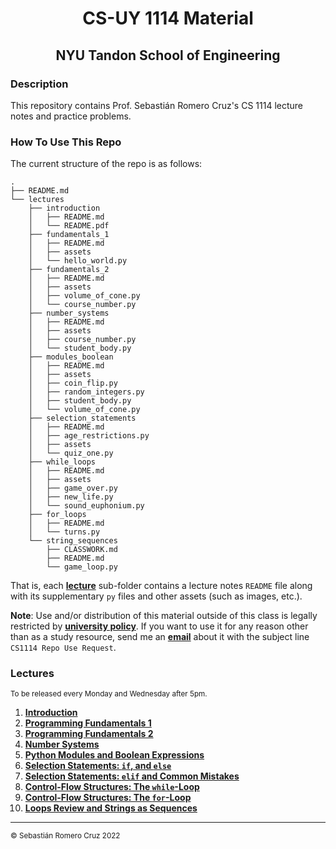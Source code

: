 <h1 align=center>CS-UY 1114 Material</h1>

<h2 align=center>NYU Tandon School of Engineering</h2>

### Description

This repository contains Prof. Sebastián Romero Cruz's CS 1114 lecture notes and practice problems.

### How To Use This Repo

The current structure of the repo is as follows:

```
.
├── README.md
└── lectures
    ├── introduction
    │   ├── README.md
    │   └── README.pdf
    ├── fundamentals_1
    │   ├── README.md
    │   ├── assets
    │   └── hello_world.py
    ├── fundamentals_2
    │   ├── README.md
    │   ├── assets
    │   ├── volume_of_cone.py
    │   └── course_number.py
    ├── number_systems
    │   ├── README.md
    │   ├── assets
    │   ├── course_number.py
    │   └── student_body.py
    ├── modules_boolean
    │   ├── README.md
    │   ├── assets
    │   ├── coin_flip.py
    │   ├── random_integers.py
    │   ├── student_body.py
    │   └── volume_of_cone.py
    ├── selection_statements
    │   ├── README.md
    │   ├── age_restrictions.py
    │   ├── assets
    │   └── quiz_one.py
    ├── while_loops
    │   ├── README.md
    │   ├── assets
    │   ├── game_over.py
    │   ├── new_life.py
    │   └── sound_euphonium.py
    ├── for_loops
    │   ├── README.md
    │   └── turns.py
    └── string_sequences
        ├── CLASSWORK.md
        ├── README.md
        └── game_loop.py
```

That is, each [**lecture**](#Lectures) sub-folder contains a lecture notes `README` file along with its supplementary
`py` files and other assets (such as images, etc.).

**Note**: Use and/or distribution of this material outside of this class is legally restricted by [**university
policy**](https://guides.nyu.edu/copyright/nyupermissions). If you want to use it for any reason other than as a study
resource, send me an [**email**](mailto:src402@nyu.edu) about it with the subject line `CS1114 Repo Use Request`.

### Lectures

<sub>To be released every Monday and Wednesday after 5pm.</sub>

1. [**Introduction**](lectures/introduction/)
2. [**Programming Fundamentals 1**](lectures/fundamentals_1/)
3. [**Programming Fundamentals 2**](lectures/fundamentals_2/)
4. [**Number Systems**](lectures/number_systems/)
5. [**Python Modules and Boolean Expressions**](lectures/modules_boolean/)
6. [**Selection Statements: `if`, and `else`**](lectures/selection_statements/)
7. [**Selection Statements: `elif` and Common Mistakes**](lectures/selection_statements#part-3-elif-statements)
8. [**Control-Flow Structures: The `while`-Loop**](lectures/while_loops/)
9. [**Control-Flow Structures: The `for`-Loop**](lectures/for_loops/)
10. [**Loops Review and Strings as Sequences**](lectures/string_sequences/)

<!--
11. [**Manipulating Strings**](lectures/manipulating_strings/)
12. [**Midterm 1 Review (_Arpeggiator_)**](lectures/midterm_1_review/)
13. [**Strings Review**](lectures/strings_review/)
14. [**Functions: Parameters**](lectures/functions_parameters/)
15. [**Functions: `return`**](lectures/functions_return/)
16. [**Lists**](lectures/lists/)
17. [**Memory Maps**](lectures/memory_maps/)
18. [**File Input**](lectures/file_input/)
19. [**File Output**](lectures/file_output/)
20. [**File IO Review**](lectures/files_review/)
21. [**Python Dictionaries**](lectures/dictionaries/)
22. [**Midterm 2 Review**](lectures/midterm_2_review/)
23. [**Dictionary Methods and Iteration**](lectures/dictionary_methods/)
24. [**Intro to Object-Oriented Programming**](lectures/oop_1/)
25. [**Intro to Object-Oriented Programming: Methods and the `__str__()` Method**](lectures/oop_2/)
26. [**Intro to Object-Oriented Programming: Dunder / "Magic" Methods**](lectures/oop_3/)
27. [**Comprehensions**](lectures/comprehensions/)
28. [**Final Exam Review**](lectures/final_review/) -->

---

<sub>© Sebastián Romero Cruz 2022</sub>
